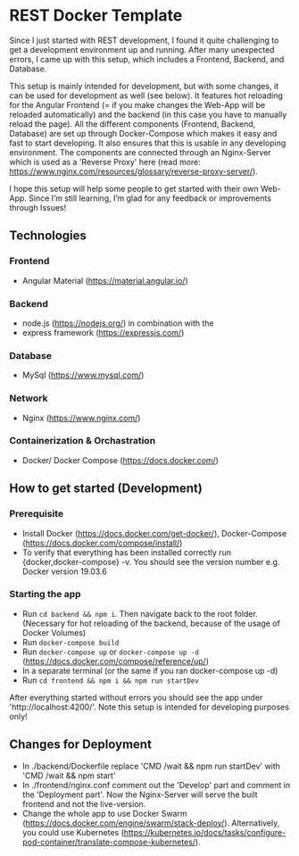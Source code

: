 # REST Docker Template
Since I just started with REST development, I found it quite challenging to get a development environment up and running. After many unexpected errors, I came up with this setup, which includes a Frontend, Backend, and Database.

This setup is mainly intended for development, but with some changes, it can be used for development as well (see below). It features hot reloading for the Angular Frontend (= if you make changes the Web-App will be reloaded automatically) and the backend (in this case you have to manually reload the page). All the different components (Frontend, Backend, Database) are set up through Docker-Compose which makes it easy and fast to start developing. It also ensures that this is usable in any developing environment. The components are connected through an Nginx-Server which is used as a 'Reverse Proxy' here (read more: https://www.nginx.com/resources/glossary/reverse-proxy-server/). 

I hope this setup will help some people to get started with their own Web-App. Since I’m still learning, I’m glad for any feedback or improvements through Issues! 

## Technologies 

### Frontend
- Angular Material (https://material.angular.io/)
### Backend
- node.js (https://nodejs.org/) in combination with the 
- express framework (https://expressjs.com/)
### Database 
- MySql (https://www.mysql.com/)
### Network
- Nginx (https://www.nginx.com/)

### Containerization & Orchastration 
- Docker/ Docker Compose (https://docs.docker.com/)

## How to get started (Development)

### Prerequisite

- Install Docker (https://docs.docker.com/get-docker/), Docker-Compose (https://docs.docker.com/compose/install/)
- To verify that everything has been installed correctly run {docker,docker-compose} -v. You should see the version number e.g. Docker version 19.03.6

### Starting the app

- Run `cd backend && npm i`. Then navigate back to the root folder. (Necessary for hot reloading of the backend, because of the usage of Docker Volumes)
- Run `docker-compose build`
- Run `docker-compose up` or `docker-compose up -d` (https://docs.docker.com/compose/reference/up/)
- In a separate terminal (or the same if you ran docker-compose up -d) 
- Run `cd frontend && npm i && npm run startDev`

After everything started without errors you should see the app under 'http://localhost:4200/'. Note this setup is intended for developing purposes only!

## Changes for Deployment

- In ./backend/Dockerfile replace 'CMD /wait && npm run startDev' with 'CMD /wait && npm start'
- In ./frontend/nginx.conf comment out the 'Develop' part and comment in the 'Deployment part'. Now the Nginx-Server will serve the built frontend and not the live-version. 
- Change the whole app to use Docker Swarm (https://docs.docker.com/engine/swarm/stack-deploy/). Alternatively, you could use Kubernetes (https://kubernetes.io/docs/tasks/configure-pod-container/translate-compose-kubernetes/).


